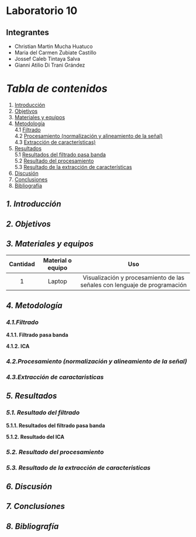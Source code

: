 
# Laboratorio 10
## Integrantes
- Christian Martin Mucha Huatuco
- Maria del Carmen Zubiate Castillo
- Jossef Caleb Tintaya Salva
- Gianni Atilio Di Trani Grández

# *Tabla de contenidos*

1. [Introducción](#id1)
2. [Objetivos](#id2)
3. [Materiales y equipos](#id3)
4. [Metodología](#id4)\
     4.1 [Filtrado](#id5)\
     4.2 [Procesamiento (normalización y alineamiento de la señal)](#id6)\
     4.3 [Extracción de características)](#id7)
5. [Resultados](#id8)\
     5.1 [Resultados del filtrado pasa banda](#id9)\
     5.2 [Resultado del procesamiento](#id10)\
     5.3 [Resultado de la extracción de características](#id11)
6. [Discusión](#id12)
7. [Conclusiones](#id12)
8. [Bibliografía](#id13)
   
## *1. Introducción* <a name="id1"></a>



## *2. Objetivos* <a name="id2"></a>



## *3. Materiales y equipos* <a name="id3"></a>

| Cantidad |	Material o equipo |	Uso
|:------------:|:---------------:|:------------:|
| 1	| Laptop	| Visualización y procesamiento de las señales con lenguaje de programación

## *4. Metodología* <a name="id4"></a>

### *4.1.Filtrado* <a name="id5"></a>

**4.1.1. Filtrado pasa banda**


**4.1.2. ICA**


### *4.2.Procesamiento (normalización y alineamiento de la señal)* <a name="id6"></a>


### *4.3.Extracción de caractaristicas* <a name="id7"></a>

## *5. Resultados* <a name="id8"></a>


### *5.1. Resultado del filtrado* <a name="id9"></a>

**5.1.1. Resultados del filtrado pasa banda**


**5.1.2. Resultado del ICA**


### *5.2. Resultado del procesamiento* <a name="id10"></a>


### *5.3. Resultado de la extracción de caracteristicas* <a name="id11"></a>



## *6. Discusión* <a name="id12"></a>

## *7. Conclusiones* <a name="id13"></a>


## *8. Bibliografía* <a name="id14"></a>
